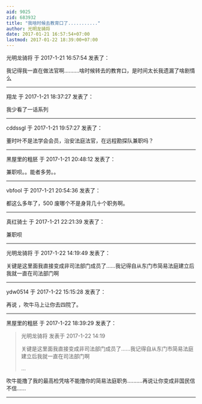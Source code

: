 ```yaml
---
aid: 9025
zid: 683932
title: "我啥时候去教育口了..........."
author: 光明龙骑将
date: 2017-01-21 16:57:54+07:00
lastmod: 2017-01-22 18:39:00+07:00
---
```


光明龙骑将 于 2017-1-21 16:57:54 发表了：

我记得我一直在做法官啊..........啥时候转去的教育口，是时间太长我遗漏了啥剧情么

---

翔龙 于 2017-1-21 18:37:27 发表了：

我少看了一话系列

---

cddssgl 于 2017-1-21 19:57:27 发表了：

董时叶不是法学会会员，治安法庭法官，在远程勘探队兼职吗？

---

黑屋里的粗胚 于 2017-1-21 20:48:12 发表了：

兼职呗。。能者多劳。。

---

vbfool 于 2017-1-21 20:54:36 发表了：

都这么多年了，500 废哪个不是身背几十个职务啊。

---

真红骑士 于 2017-1-21 22:21:39 发表了：

兼职呗

---

光明龙骑将 于 2017-1-22 14:19:49 发表了：

关键是这里面我直接变成非司法部门成员了……我记得自从东门市简易法庭建立后我就一直在司法部门啊

---

ydw0514 于 2017-1-22 15:15:28 发表了：

再说 ，吹牛马上让你去四院了。

---

黑屋里的粗胚 于 2017-1-22 18:39:29 发表了：

> 光明龙骑将 发表于 2017-1-22 14:19
>
> 关键是这里面我直接变成非司法部门成员了……我记得自从东门市简易法庭建立后我就一直在司法部门啊
>
> ...

吹牛能撸了我的最高检凭啥不能撸你的简易法庭职务..........再说让你变成非国民信不信......

---
